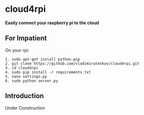 cloud4rpi
=========

**Easily connect your raspberry pi to the cloud**

For Impatient
-------------

On your rpi:

```
1. sudo apt-get install python-pip
2. git clone https://github.com/vladimirutenkov/cloud4rpi.git
3. cd cloud4rpi
4. sudo pip install -r requirements.txt
5. nano settings.py
6. sudo python server.py
```

Introduction
------------

Under Construction
